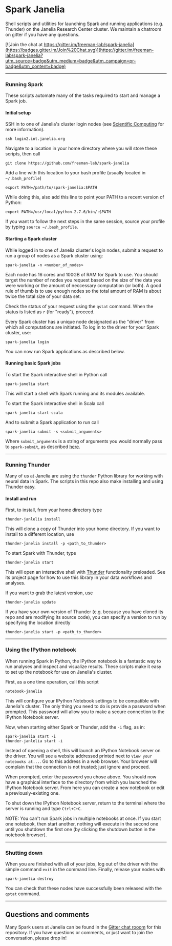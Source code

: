 # Spark Janelia

Shell scripts and utilities for launching Spark and running applications (e.g. Thunder) on the Janelia Research Center cluster. We maintain a chatroom on gitter if you have any questions.

[![Join the chat at https://gitter.im/freeman-lab/spark-janelia](https://badges.gitter.im/Join%20Chat.svg)](https://gitter.im/freeman-lab/spark-janelia?utm_source=badge&utm_medium=badge&utm_campaign=pr-badge&utm_content=badge)

---

### Running Spark
These scripts automate many of the tasks required to start and manage a Spark job.

#### Initial setup
SSH in to one of Janelia's cluster login nodes (see [Scientific Computing](http://wiki.int.janelia.org/wiki/display/ScientificComputing/Janelia+Compute+Cluster) for more information).
```
ssh login2.int.janelia.org
```
Navigate to a location in your home directory where you will store these scripts, then call
```
git clone https://github.com/freeman-lab/spark-janelia
```
Add a line with this location to your bash profile (usually located in `~/.bash_profile`)
```
export PATH=/path/to/spark-janelia:$PATH
```
While doing this, also add this line to point your PATH to a recent version of Python:
```
export PATH=/usr/local/python-2.7.6/bin/:$PATH
```
If you want to follow the next steps in the same session, source your profile by typing `source ~/.bash_profile`.

#### Starting a Spark cluster
While logged in to one of Janelia cluster's login nodes, submit a request to run a group of nodes as a Spark cluster using:
```
spark-janelia -n <number_of_nodes>
```
Each node has 16 cores and 100GB of RAM for Spark to use. You should target the number of nodes you request based on the size of the data you were working or the amount of neccessary computation (or both). A good rule of thumb is to use enough nodes so the total amount of RAM is about twice the total size of your data set.

Check the status of your request using the `qstat` command. When the status is listed as `r` (for "ready"), proceed.

Every Spark cluster has a unique node designated as the "driver" from which all computations are initiated. To log in to the driver for your Spark cluster, use:
```
spark-janelia login
```
You can now run Spark applications as described below.

#### Running basic Spark jobs
To start the Spark interactive shell in Python call
```
spark-janelia start
```
This will start a shell with Spark running and its modules available.

To start the Spark interactive shell in Scala call
```
spark-janelia start-scala
```
And to submit a Spark application to run call
```
spark-janelia submit -s <submit_arguments>
```
Where `submit_arguments` is a string of arguments you would normally pass to `spark-submit`, as described [here](https://spark.apache.org/docs/1.2.0/submitting-applications.html).

---
### Running Thunder
Many of us at Janelia are using the `thunder` Python library for working with neural data in Spark. The scripts in this repo also make installing and using Thunder easy. 
#### Install and run
First, to install, from your home directory type
```
thunder-janlelia install
```
This will clone a copy of Thunder into your home directory. If you want to install to a different location, use
```
thunder-janelia install -p <path_to_thunder>
```
To start Spark with Thunder, type
```
thunder-janelia start
```
This will open an interactive shell with [Thunder](http://thunder-project.com/thunder/) functionality preloaded. See its project page for how to use this library in your data workflows and analyses.

If you want to grab the latest version, use
```
thunder-janelia update
```
If you have your own version of Thunder (e.g. because you have cloned its repo and are modifying its source code), you can specify a version to run by specifying the location directly
```
thunder-janelia start -p <path_to_thunder>
```
---
### Using the IPython notebook
When running Spark in Python, the IPython notebook is a fantastic way to run analyses and inspect and visualize results. These scripts make it easy to set up the notebook for use on Janelia's cluster.

First, as a one time operation, call this script
```
notebook-janelia
```
This will configure your IPython Notebook settings to be compatible with Janelia's cluster. The only thing you need to do is provide a password when prompted. This password will allow you to make a secure connection to the IPython Notebook server.

Now, when starting either Spark or Thunder, add the `-i` flag, as in:
```
spark-janelia start -i
thunder-janlelia start -i
```
Instead of opening a shell, this will launch an IPython Notebook server on the driver. You will see a website addressed printed next to `View your notebooks at...`. Go to this address in a web browser. Your browser will complain that the connection is not trusted; just ignore and proceed.

When prompted, enter the password you chose above. You should now have a graphical interface to the directory from which you launched the IPython Notebook server. From here you can create a new notebook or edit a previously-existing one.

To shut down the IPython Notebook server, return to the terminal where the server is running and type `Ctrl+C+C`.

NOTE: You can't run Spark jobs in multiple notebooks at once. If you start one notebook, then start another, nothing will execute in the second one until you shutdown the first one (by clicking the shutdown button in the notebook browser).

---
### Shutting down
When you are finished with all of your jobs, log out of the driver with the simple command `exit` in the command line. Finally, release your nodes with
```
spark-janelia destroy
```
You can check that these nodes have successfully been released with the `qstat` command.

---
## Questions and comments
Many Spark users at Janelia can be found in the [Gitter chat rooom](https://gitter.im/freeman-lab/spark-janelia?utm_source=badge&utm_medium=badge&utm_campaign=pr-badge&utm_content=badge) for this repository. If you have questions or comments, or just want to join the conversation, please drop in!
